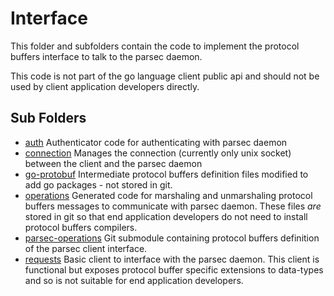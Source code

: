 # Interface 
This folder and subfolders contain the code to implement the protocol buffers interface to talk to the parsec daemon.  

This code is not part of the go language client public api and should not be used by client application developers directly.

## Sub Folders

- [auth](https://github.com/jn9e9/parsec-client-go/tree/master/interface/auth) Authenticator code for authenticating with parsec daemon
- [connection](https://github.com/jn9e9/parsec-client-go/tree/master/interface/connection) Manages the connection (currently only unix socket) between the client and the parsec daemon
- [go-protobuf](https://github.com/jn9e9/parsec-client-go/tree/master/interface/go-protobuf) Intermediate protocol buffers definition files modified to add go packages - not stored in git.
- [operations](https://github.com/jn9e9/parsec-client-go/tree/master/interface/operations) Generated code for marshaling and unmarshaling protocol buffers messages to communicate with parsec daemon.  These files *are* stored in git so that end application developers do not need to install protocol buffers compilers.
- [parsec-operations](https://github.com/jn9e9/parsec-client-go/tree/master/interface/parsec-operations)  Git submodule containing protocol buffers definition of the parsec client interface.
- [requests](https://github.com/jn9e9/parsec-client-go/tree/master/interface/requests) Basic client to interface with the parsec daemon.  This client is functional but exposes protocol buffer specific extensions to data-types and so is not suitable for end application developers. 